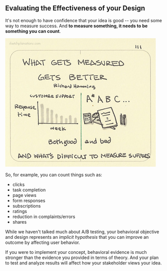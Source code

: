 ## Evaluating the Effectiveness of your Design

It's not enough to have confidence that your idea is good -- you need some way to measure success. And **to measure something, it needs to be something you can count**.

![](images/measure.jpg)

So, for example, you can count things such as:
- clicks
- task completion
- page views
- form responses
- subscriptions
- ratings
- reduction in complaints/errors
- shares

While we haven't talked much about A/B testing, your behavioral objective and design represents an *implicit hypothesis* that you can improve an outcome by affecting user behavior.

If you were to implement your concept, behavioral evidence is much stronger than the evidence you provided in terms of theory. And your plan to test and analyze results will affect how your stakeholder views your idea.
